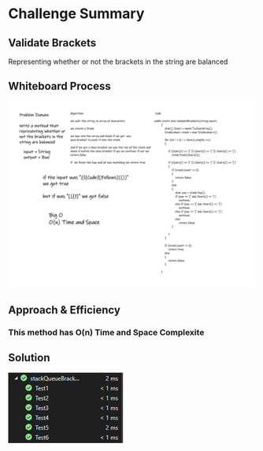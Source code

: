 # Challenge Summary
## Validate Brackets

Representing whether or not the brackets in the string are balanced

## Whiteboard Process
![Whiteboard](./Whiteboard.png)

## Approach & Efficiency
### This method has O(n) Time and Space Complexite

## Solution
![Test](./Test.png)
